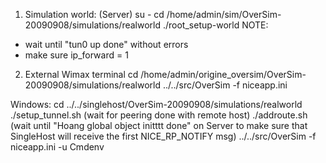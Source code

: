 1. Simulation world: (Server)
su -
cd /home/admin/sim/OverSim-20090908/simulations/realworld
./root\_setup-world
NOTE:
- wait until "tun0 up done" without errors
- make sure ip\_forward = 1

2. External Wimax terminal
cd /home/admin/origine\_oversim/OverSim-20090908/simulations/realworld
../../src/OverSim -f niceapp.ini

Windows:
cd ../../singlehost/OverSim-20090908/simulations/realworld
./setup\_tunnel.sh
(wait for peering done with remote host)
./addroute.sh
(wait until "Hoang global object initttt done" on Server to make sure that SingleHost will receive the first NICE\_RP\_NOTIFY msg)
../../src/OverSim -f niceapp.ini -u Cmdenv